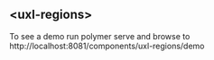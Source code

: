 

## &lt;uxl-regions&gt;
To see a demo run polymer serve and browse to http://localhost:8081/components/uxl-regions/demo